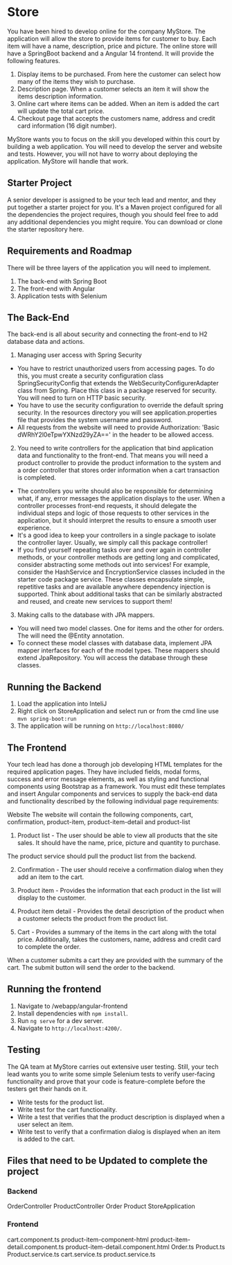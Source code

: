 # Store

You have been hired to develop online for the company MyStore. The application will allow the store to provide items for customer to buy. Each item will have a name, description, price and picture. The online store will have a SpringBoot backend and a Angular 14 frontend. It will provide the following features. 

1. Display items to be purchased. From here the customer can select how many of the items they wish to purchase. 
2. Description page. When a customer selects an item it will show the items description information.
3. Online cart where items can be added. When an item is added the cart will update the total cart price.
4. Checkout page that accepts the customers name, address and credit card information (16 digit number).

MyStore wants you to focus on the skill you developed within this court by building a web application. You will need to develop the server and website and tests. However, you will not have to worry about deploying the application. MyStore will handle that work.

## Starter Project
A senior developer is assigned to be your tech lead and mentor, and they put together a starter project for you. It's a Maven project configured for all the dependencies the project requires, though you should feel free to add any additional dependencies you might require. You can download or clone the starter repository here.

## Requirements and Roadmap
There will be three layers of the application you will need to implement.

1. The back-end with Spring Boot
2. The front-end with Angular
3. Application tests with Selenium

## The Back-End
The back-end is all about security and connecting the front-end to H2 database data and actions.

1. Managing user access with Spring Security
* You have to restrict unauthorized users from accessing pages. To do this, you must create a security configuration class SpringSecurityConfig that extends the WebSecurityConfigurerAdapter class from Spring. Place this class in a package reserved for security. You will need to turn on HTTP basic security. 
* You have to use the security configuration to override the default spring security. In the resources directory you will see application.properties file that provides the system username and password. 
* All requests from the website will need to provide Authorization: 'Basic dWRhY2l0eTpwYXNzd29yZA==' in the header to be allowed access.
2. You need to write controllers for the application that bind application data and functionality to the front-end. That means you will need a product controller to provide the product information to the system and a order controller that stores order information when a cart transaction is completed. 
* The controllers you write should also be responsible for determining what, if any, error messages the application displays to the user. When a controller processes front-end requests, it should delegate the individual steps and logic of those requests to other services in the application, but it should interpret the results to ensure a smooth user experience.
* It's a good idea to keep your controllers in a single package to isolate the controller layer. Usually, we simply call this package controller!
* If you find yourself repeating tasks over and over again in controller methods, or your controller methods are getting long and complicated, consider abstracting some methods out into services! For example, consider the HashService and EncryptionService classes included in the starter code package service. These classes encapsulate simple, repetitive tasks and are available anywhere dependency injection is supported. Think about additional tasks that can be similarly abstracted and reused, and create new services to support them!
3. Making calls to the database with JPA mappers.
* You will need two model classes. One for items and the other for orders. The will need the @Entity annotation.
* To connect these model classes with database data, implement JPA mapper interfaces for each of the model types. These mappers should extend JpaRepository. You will access the database through these classes.

## Running the Backend

1. Load the application into InteliJ
2. Right click on StoreApplication and select run or from the cmd line use `mvn spring-boot:run`
3. The application will be running on  `http://localhost:8080/`

## The Frontend
Your tech lead has done a thorough job developing HTML templates for the required application pages. They have included fields, modal forms, success and error message elements, as well as styling and functional components using Bootstrap as a framework. You must edit these templates and insert Angular components and services to supply the back-end data and functionality described by the following individual page requirements:

Website
The website will contain the following components, cart, confirmation, product-item, product-item-detail and product-list

1. Product list - 
The user should be able to view all products that the site sales. It should have the name, price, picture and quantity to purchase.

The product service should pull the product list from the backend. 

2. Confirmation - 
The user should receive a confirmation dialog when they add an item to the cart. 

3. Product item - 
Provides the information that each product in the list will display to the customer.

4. Product item detail - 
Provides the detail description of the product when a customer selects the product from the product list. 

5. Cart - 
Provides a summary of the items in the cart along with the total price. Additionally, takes the customers, name, address and credit card to complete the order. 

When a customer submits a cart they are provided with the summary of the cart. The submit button will send the order to the backend. 

## Running the frontend 

1. Navigate to /webapp/angular-frontend
2. Install dependencies with `npm install`.
3. Run `ng serve` for a dev server.
4. Navigate to `http://localhost:4200/`.

## Testing
The QA team at MyStore carries out extensive user testing. Still, your tech lead wants you to write some simple Selenium tests to verify user-facing functionality and prove that your code is feature-complete before the testers get their hands on it.

* Write tests for the product list.
* Write test for the cart functionality. 
* Write a test that verifies that the product description is displayed when a user select an item.
* Write test to verify that a confirmation dialog is displayed when an item is added to the cart.

## Files that need to be Updated to complete the project 
### Backend 
OrderController
ProductController
Order
Product
StoreApplication

### Frontend
cart.component.ts
product-item-component-html
product-item-detail.component.ts
product-item-detail.component.html
Order.ts
Product.ts
Product.service.ts
cart.service.ts
product.service.ts
